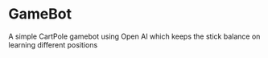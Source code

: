 # GameBot
A simple CartPole gamebot using Open AI which keeps the stick balance on learning different positions
